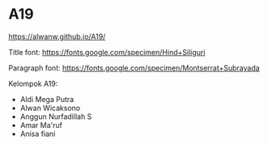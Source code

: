 # A19

https://alwanw.github.io/A19/

Title font: https://fonts.google.com/specimen/Hind+Siliguri

Paragraph font: https://fonts.google.com/specimen/Montserrat+Subrayada


Kelompok A19:
- Aldi Mega Putra
- Alwan Wicaksono
- Anggun Nurfadillah S
- Amar Ma'ruf
- Anisa fiani
